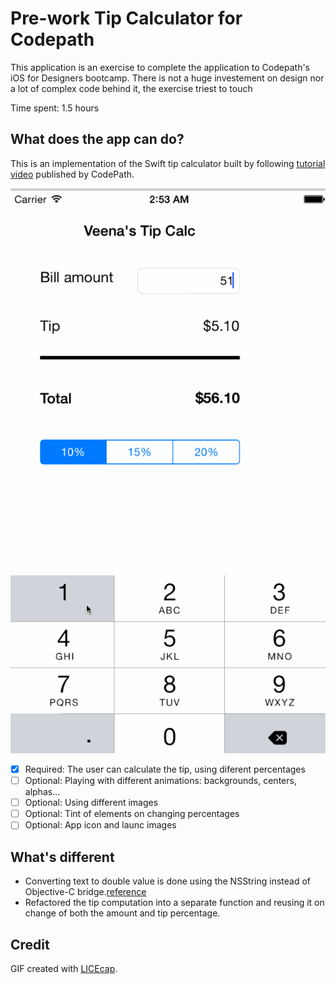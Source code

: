 # Pre-work Tip Calculator for Codepath

This application is an exercise to complete the application to Codepath's iOS for Designers bootcamp. There is not a huge investement on design nor a lot of complex code behind it, the exercise triest to touch

Time spent: 1.5 hours

## What does the app can do?

This is an implementation of the Swift tip calculator built by following [tutorial video](http://vimeo.com/102084767) published by CodePath.

![Demo of calculating a tip for $51.33](demo.gif)

* [x] Required: The user can calculate the tip, using diferent percentages 
* [ ] Optional: Playing with different animations: backgrounds, centers, alphas...
* [ ] Optional: Using different images
* [ ] Optional: Tint of elements on changing percentages
* [ ] Optional: App icon and launc images

## What's different

- Converting text to double value is done using the NSString instead of Objective-C bridge.[reference](http://stackoverflow.com/questions/24031621/swift-how-to-convert-string-to-double)
- Refactored the tip computation into a separate function and reusing it on change of both the amount and tip percentage.  

## Credit
GIF created with [LICEcap](http://www.cockos.com/licecap/).


